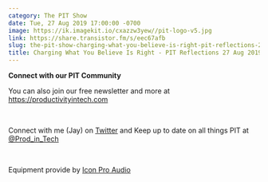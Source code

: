 ```yaml
---
category: The PIT Show
date: Tue, 27 Aug 2019 17:00:00 -0700
image: https://ik.imagekit.io/cxazzw3yew//pit-logo-v5.jpg
link: https://share.transistor.fm/s/eec67afb
slug: the-pit-show-charging-what-you-believe-is-right-pit-reflections-27-aug-2019
title: Charging What You Believe Is Right - PIT Reflections 27 Aug 2019
---
```


<p><b>Connect with our PIT Community</b></p><p>You can also join our free newsletter and more at <a href="https://productivityintech.com/">https://productivityintech.com</a></p><p><br /></p><p>Connect with me (Jay) on <a href="https://twitter.com/kjaymiller">Twitter</a> and Keep up to date on all things PIT at<a href="https://twitter.com/prod_in_tech"> @Prod_in_Tech</a></p><p><br /></p><p>Equipment provide by <a href="https://iconproaudio.com/">Icon Pro Audio</a></p>